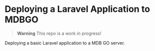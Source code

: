 # Deploying a Laravel Application to MDBGO

> **Warning**
> This repo is a work in progress!

Deploying a basic Laravel application to a MDB GO server. 
